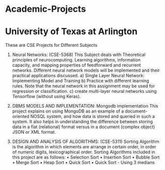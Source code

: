 # Academic-Projects
# University of Texas at Arlington
These are CSE Projects for Different Subjects
1. Neural Networks: (CSE-5368)
   This Subject deals with Theoretical principles of neurocomputing. Learning algorithms, information capacity, and mapping properties of feedforward and recurrent          networks. 
   Different neural network models will be implemented and their practical applications discussed.
   a) Single Layer Neural Network: Implementing Model and Training
   b) Practice with different learning rules. Note that the neural network in this assignment may be used for regression or classification.
   c) create multi-layer neural networks using Tensorflow (without using Keras).

2. DBMS MODELS AND IMPLEMENTATION: Mongodb implementation
   This project explains on using MongoDB as an example of a document-oriented NOSQL system, and how data is stored and queried in such a system. It also helps in   understanding the difference between storing data in a flat (relational) format versus in a document (complex object) JSON or XML format.   
3. DESIGN AND ANALYSIS OF ALGORITHMS: (CSE-5311) 
   Sorting Algorithm is the algorithm in which elements are arrange in certain order, in order of numeric digits, lexicographical order.
   Sorting Algorithms included in this project are as follows:
   • Selection Sort
   • Insertion Sort
   • Bubble Sort
   • Merge Sort
   • Heap Sort
   • Quick Sort
   • Quick Sort - Using 3 medians
